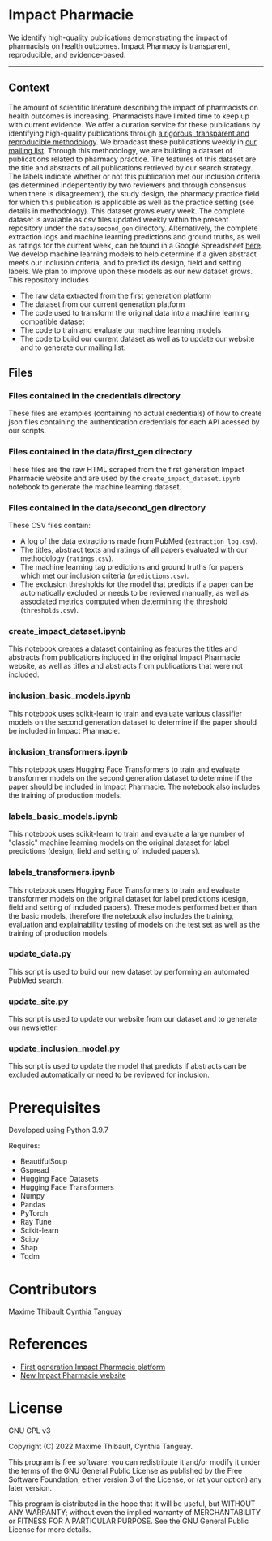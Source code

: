 # Impact Pharmacie

We identify high-quality publications demonstrating the impact of pharmacists on health outcomes. Impact Pharmacy is transparent, reproducible, and evidence-based.

---

## Context

The amount of scientific literature describing the impact of pharmacists on health outcomes is increasing. Pharmacists have limited time to keep up with current evidence. We offer a curation service for these publications by identifying high-quality publications through [a rigorous, transparent and reproducible methodology](https://impactpharmacie.net/methodology/). We broadcast these publications weekly in [our mailing list](https://impactpharmacy.net). Through this methodology, we are building a dataset of publications related to pharmacy practice. The features of this dataset are the title and abstracts of all publications retrieved by our search strategy. The labels indicate whether or not this publication met our inclusion criteria (as determined indepentently by two reviewers and through consensus when there is disagreement), the study design, the pharmacy practice field for which this publication is applicable as well as the practice setting (see details in methodology). This dataset grows every week. The complete dataset is available as csv files updated weekly within the present repository under the `data/second_gen` directory. Alternatively, the complete extraction logs and machine learning predictions and ground truths, as well as ratings for the current week, can be found in a Google Spreadsheet [here](https://docs.google.com/spreadsheets/d/15FToUULiJVELdQsx9E0_6JJhnSWnHN9X2nF5qkYLNPs). We develop machine learning models to help determine if a given abstract meets our inclusion criteria, and to predict its design, field and setting labels. We plan to improve upon these models as our new dataset grows. This repository includes 

- The raw data extracted from the first generation platform
- The dataset from our current generation platform
- The code used to transform the original data into a machine learning compatible dataset
- The code to train and evaluate our machine learning models
- The code to build our current dataset as well as to update our website and to generate our mailing list.

## Files

### Files contained in the credentials directory

These files are examples (containing no actual credentials) of how to create json files containing the authentication credentials for each API acessed by our scripts.

### Files contained in the data/first_gen directory

These files are the raw HTML scraped from the first generation Impact Pharmacie website and are used by the `create_impact_dataset.ipynb` notebook to generate the machine learning dataset.

### Files contained in the data/second_gen directory

These CSV files contain:

- A log of the data extractions made from PubMed (`extraction_log.csv`).
- The titles, abstract texts and ratings of all papers evaluated with our methodology (`ratings.csv`).
- The machine learning tag predictions and ground truths for papers which met our inclusion criteria (`predictions.csv`).
- The exclusion thresholds for the model that predicts if a paper can be automatically excluded or needs to be reviewed manually, as well as associated metrics computed when determining the threshold (`thresholds.csv`).

### create_impact_dataset.ipynb

This notebook creates a dataset containing as features the titles and abstracts from publications included in the original Impact Pharmacie website, as well as titles and abstracts from publications that were not included.

### inclusion_basic_models.ipynb

This notebook uses scikit-learn to train and evaluate various classifier models on the second generation dataset to determine if the paper should be included in Impact Pharmacie.

### inclusion_transformers.ipynb

This notebook uses Hugging Face Transformers to train and evaluate transformer models on the second generation dataset to determine if the paper should be included in Impact Pharmacie. The notebook also includes the training of production models.

### labels_basic_models.ipynb

This notebook uses scikit-learn to train and evaluate a large number of "classic" machine learning models on the original dataset for label predictions (design, field and setting of included papers).

### labels_transformers.ipynb

This notebook uses Hugging Face Transformers to train and evaluate transformer models on the original dataset for label predictions (design, field and setting of included papers). These models performed better than the basic models, therefore the notebook also includes the training, evaluation and explainability testing of models on the test set as well as the training of production models.

### update_data.py

This script is used to build our new dataset by performing an automated PubMed search.

### update_site.py

This script is used to update our website from our dataset and to generate our newsletter.

### update_inclusion_model.py

This script is used to update the model that predicts if abstracts can be excluded automatically or need to be reviewed for inclusion.

# Prerequisites

Developed using Python 3.9.7

Requires:

- BeautifulSoup
- Gspread
- Hugging Face Datasets
- Hugging Face Transformers
- Numpy
- Pandas
- PyTorch
- Ray Tune
- Scikit-learn
- Scipy
- Shap
- Tqdm


# Contributors

Maxime Thibault
Cynthia Tanguay

# References

- [First generation Impact Pharmacie platform](http://impactpharmacie.org)
- [New Impact Pharmacie website](https://impactpharmacie.net)

# License

GNU GPL v3

Copyright (C) 2022 Maxime Thibault, Cynthia Tanguay.

This program is free software: you can redistribute it and/or modify
it under the terms of the GNU General Public License as published by
the Free Software Foundation, either version 3 of the License, or
(at your option) any later version.

This program is distributed in the hope that it will be useful,
but WITHOUT ANY WARRANTY; without even the implied warranty of
MERCHANTABILITY or FITNESS FOR A PARTICULAR PURPOSE.  See the
GNU General Public License for more details.
